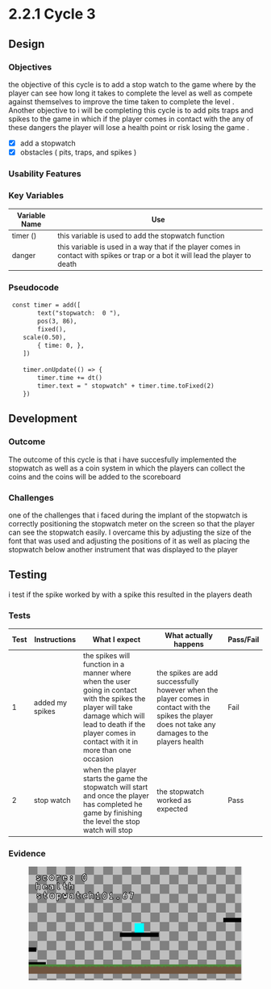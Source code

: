 # 2.2.1 Cycle 3

##

## Design

### Objectives

the objective of this cycle is to add a stop watch to the game where by the player can see how long it takes to complete the level as well as compete against themselves to improve the time taken to complete the level . Another objective to i will be completing this cycle is to add pits traps and spikes to the game in which if the player comes in contact with the any of these dangers the player will lose a health point or risk losing the game . &#x20;

* [x] add a stopwatch
* [x] obstacles ( pits, traps, and spikes )

### Usability Features

&#x20;&#x20;

### Key Variables

| Variable Name | Use                                                                                                                               |
| ------------- | --------------------------------------------------------------------------------------------------------------------------------- |
| timer ()      | this variable is used to add the stopwatch function                                                                               |
|   danger      | this variable is used in a way that if the player comes in contact with spikes or trap or a bot it will lead the player to death  |

### Pseudocode

```
 const timer = add([
		text("stopwatch:  0 "),
		pos(3, 86),
		fixed(),
    scale(0.50),
		{ time: 0, },
	])

	timer.onUpdate(() => {
		timer.time += dt()
		timer.text = " stopwatch" + timer.time.toFixed(2)
	})
```

## Development

### Outcome

The outcome of this cycle is that i have succesfully implemented the stopwatch as well as a coin system in which the players can collect the coins and the coins  will be added to the scoreboard&#x20;

### Challenges

one of the challenges that i faced during the implant of the stopwatch is correctly positioning the stopwatch meter on the screen so that the player can see the stopwatch easily. I overcame this by adjusting the size of the font that was used and adjusting the positions of it as well as  placing the stopwatch below another  instrument that was displayed to the player &#x20;

## Testing

i test if the spike worked by with a spike this resulted in the players death&#x20;

### Tests

| Test | Instructions     | What I expect                                                                                                                                                                                                     | What actually happens                                                                                                                                 | Pass/Fail |
| ---- | ---------------- | ----------------------------------------------------------------------------------------------------------------------------------------------------------------------------------------------------------------- | ----------------------------------------------------------------------------------------------------------------------------------------------------- | --------- |
| 1    | added my spikes  | the spikes will function in a manner where when the user going in contact with  the spikes the player will take damage which will lead to death if the player comes in contact with it in more than one occasion  | the spikes are add successfully  however when the player comes in contact with the spikes the player does not take any damages to the players health  | Fail      |
| 2    | stop watch       | when the player starts the game the stopwatch will start and once the player has completed he game by finishing the level the stop watch will stop                                                                | the stopwatch worked as expected                                                                                                                      | Pass      |

### Evidence



<figure><img src="../.gitbook/assets/image (9).png" alt=""><figcaption></figcaption></figure>
